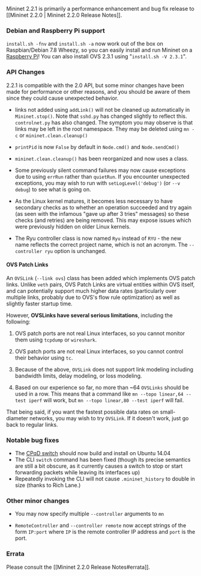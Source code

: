 Mininet 2.2.1 is primarily a performance enhancement and bug fix release to [[Mininet 2.2.0 | Mininet 2.2.0 Release Notes]].

### Debian and Raspberry Pi support

`install.sh -fnv` and `install.sh -a` now work out of the box on Raspbian/Debian 7.8 Wheezy, so you can easily install and run Mininet on a [Raspberry Pi](http://raspberrypi.org)! You can also install OVS 2.3.1 using "`install.sh -V 2.3.1`".


### API Changes

2.2.1 is compatible with the 2.0 API, but some minor changes have been made for performance or other reasons, and you should be aware of them since they could cause unexpected behavior.

- links not added using `addLink()` will not be cleaned up automatically in `Mininet.stop()`. Note that `sshd.py` has changed slightly to reflect this. `controlnet.py` has also changed. The symptom you may observe is that links may be left in the root namespace. They may be deleted using `mn -c` or `mininet.clean.cleanup()`

- `printPid` is now `False` by default in `Node.cmd()` and `Node.sendCmd()`

- `mininet.clean.cleanup()` has been reorganized and now uses a class.

- Some previously silent command failures may now cause exceptions due to using `errRun` rather than `quietRun`. If you encounter unexpected exceptions, you may wish to run with `setLogLevel('debug')` (or `--v debug`) to see what is going on.

- As the Linux kernel matures, it becomes less necessary to have secondary checks as to whether an operation succeeded and try again (as seen with the infamous "gave up after 3 tries" messages) so these checks (and retries) are being removed. This may expose issues which were previously hidden on older Linux kernels.

- The Ryu controller class is now named `Ryu` instead of `RYU` - the new name reflects the correct
  project name, which is not an acronym. The `--controller ryu` option is unchanged.

#### OVS Patch Links

An `OVSLink` (`--link ovs`) class has been added which implements OVS patch links. Unlike `veth` pairs, OVS Patch Links are virtual entities within OVS itself, and can potentially support much higher data rates (particularly over multiple links, probably due to OVS's flow rule optimization) as well as slightly faster startup time.

However, **OVSLinks have several serious limitations**, including the following:

1. OVS patch ports are not real Linux interfaces, so you cannot monitor them using `tcpdump` or `wireshark`.

2. OVS patch ports are not real Linux interfaces, so you cannot control their behavior using `tc`.

3. Because of the above, `OVSLink` does not support link modeling including bandwidth limits, delay modeling, or loss modeling.

4. Based on our experience so far, no more than ~64 `OVSLinks` should be used in a row. This means that a command like `mn --topo linear,64 --test iperf` will work, but `mn --topo linear,80 --test iperf` will fail.

That being said, if you want the fastest possible data rates on small-diameter networks, you may wish to try `OVSLink`. If it doesn't work, just go back to regular links.

### Notable bug fixes

- The [CPqD switch](https://github.com/CPqD/ofsoftswitch13) should now build and install on Ubuntu 14.04
- The CLI `switch` command has been fixed (though its precise semantics are still a bit obscure, as it currently causes a switch to stop or start forwarding packets while leaving its interfaces up)
- Repeatedly invoking the CLI will not cause `.mininet_history` to double in size (thanks to Rich Lane.)

### Other minor changes

- You may now specify multiple `--controller` arguments to `mn`

- `RemoteController` and `--controller remote` now accept strings of the form `IP:port` where `IP` is the remote controller IP address and `port` is the port.


### Errata

Please consult the [[Mininet 2.2.0 Release Notes#errata]].